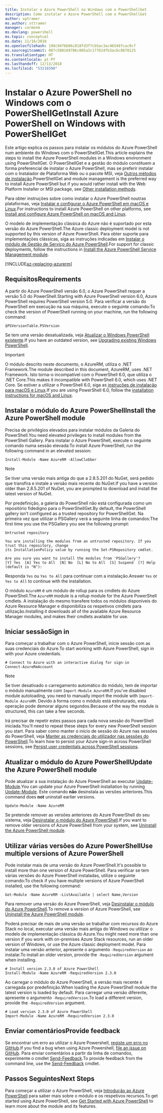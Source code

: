 ```yaml
---
title: Instalar o Azure PowerShell no Windows com o PowerShellGet
description: Como instalar o Azure PowerShell com o PowerShellGet
author: sptramer
ms.author: sttramer
manager: carmonm
ms.devlang: powershell
ms.topic: conceptual
ms.date: 11/16/2018
ms.openlocfilehash: 198c9476b06c818fd3f7cb5ac3ac465497cac9cf
ms.sourcegitcommit: 087c588169786c005a3c177624fb3ac6c8870125
ms.translationtype: HT
ms.contentlocale: pt-PT
ms.lasthandoff: 12/13/2018
ms.locfileid: "53216590"
---
```

# <a name="install-azure-powershell-on-windows-with-powershellget"></a><span data-ttu-id="bb0cb-103">Instalar o Azure PowerShell no Windows com o PowerShellGet</span><span class="sxs-lookup"><span data-stu-id="bb0cb-103">Install Azure PowerShell on Windows with PowerShellGet</span></span>

<span data-ttu-id="bb0cb-104">Este artigo explica os passos para instalar os módulos do Azure PowerShell num ambiente do Windows com o PowerShellGet.</span><span class="sxs-lookup"><span data-stu-id="bb0cb-104">This article explains the steps to install the Azure PowerShell modules in a Windows environment using PowerShellGet.</span></span> <span data-ttu-id="bb0cb-105">O PowerShellGet e a gestão do módulo constituem a forma preferencial de instalar o Azure PowerShell, mas se preferir instalar com o Instalador de Plataforma Web ou o pacote MSI, veja [Outros métodos de instalação](other-install.md).</span><span class="sxs-lookup"><span data-stu-id="bb0cb-105">PowerShellGet and module management is the preferred way to install Azure PowerShell but if you would rather install with the Web Platform Installer or MSI package, see [Other installation methods](other-install.md).</span></span>

<span data-ttu-id="bb0cb-106">Para obter instruções sobre como instalar o Azure PowerShell noutras plataformas, veja [Instalar e configurar o Azure PowerShell em macOS e Linux](install-azurermps-maclinux.md).</span><span class="sxs-lookup"><span data-stu-id="bb0cb-106">For instructions to install Azure PowerShell on other platforms, see [Install and configure Azure PowerShell on macOS and Linux](install-azurermps-maclinux.md).</span></span>

<span data-ttu-id="bb0cb-107">O modelo de implementação clássica do Azure não é suportado por esta versão do Azure PowerShell.</span><span class="sxs-lookup"><span data-stu-id="bb0cb-107">The Azure classic deployment model is not supported by this version of Azure PowerShell.</span></span> <span data-ttu-id="bb0cb-108">Para obter suporte para implementações clássicas, siga as instruções indicadas em [Instalar o módulo de Gestão de Serviço do Azure PowerShell](/powershell/azure/servicemanagement/install-azure-ps).</span><span class="sxs-lookup"><span data-stu-id="bb0cb-108">For support for classic deployments, follow the instructions in [Install the Azure PowerShell Service Management module](/powershell/azure/servicemanagement/install-azure-ps).</span></span>

[!INCLUDE[az-replacing-azurerm](../includes/az-replacing-azurerm.md)]

## <a name="requirements"></a><span data-ttu-id="bb0cb-109">Requisitos</span><span class="sxs-lookup"><span data-stu-id="bb0cb-109">Requirements</span></span>

<span data-ttu-id="bb0cb-110">A partir do Azure PowerShell versão 6.0, o Azure PowerShell requer a versão 5.0 do PowerShell.</span><span class="sxs-lookup"><span data-stu-id="bb0cb-110">Starting with Azure PowerShell version 6.0, Azure PowerShell requires PowerShell version 5.0.</span></span> <span data-ttu-id="bb0cb-111">Para verificar a versão do PowerShell em execução na sua máquina, execute o seguinte comando:</span><span class="sxs-lookup"><span data-stu-id="bb0cb-111">To check the version of PowerShell running on your machine, run the following command:</span></span>

```powershell-interactive
$PSVersionTable.PSVersion
```

<span data-ttu-id="bb0cb-112">Se tem uma versão desatualizada, veja [Atualizar o Windows PowerShell existente](/powershell/scripting/setup/installing-windows-powershell?view=powershell-6#upgrading-existing-windows-powershell).</span><span class="sxs-lookup"><span data-stu-id="bb0cb-112">If you have an outdated version, see [Upgrading existing Windows PowerShell](/powershell/scripting/setup/installing-windows-powershell?view=powershell-6#upgrading-existing-windows-powershell).</span></span>

> [!IMPORTANT]
> <span data-ttu-id="bb0cb-113">O módulo descrito neste documento, o AzureRM, utiliza o .NET Framework.</span><span class="sxs-lookup"><span data-stu-id="bb0cb-113">The module described in this document, AzureRM, uses .NET Framework.</span></span> <span data-ttu-id="bb0cb-114">Isto torna-o incompatível com o PowerShell 6.0, que utiliza o .NET Core.</span><span class="sxs-lookup"><span data-stu-id="bb0cb-114">This makes it incompatible with PowerShell 6.0, which uses .NET Core.</span></span> <span data-ttu-id="bb0cb-115">Se estiver a utilizar o PowerShell 6.0, siga as [instruções de instalação para macOS e Linux](install-azurermps-maclinux.md).</span><span class="sxs-lookup"><span data-stu-id="bb0cb-115">If you are using PowerShell 6.0, follow the [installation instructions for macOS and Linux](install-azurermps-maclinux.md).</span></span>

## <a name="install-the-azure-powershell-module"></a><span data-ttu-id="bb0cb-116">Instalar o módulo do Azure PowerShell</span><span class="sxs-lookup"><span data-stu-id="bb0cb-116">Install the Azure PowerShell module</span></span>

<span data-ttu-id="bb0cb-117">Precisa de privilégios elevados para instalar módulos da Galeria do PowerShell.</span><span class="sxs-lookup"><span data-stu-id="bb0cb-117">You need elevated privileges to install modules from the PowerShell Gallery.</span></span> <span data-ttu-id="bb0cb-118">Para instalar o Azure PowerShell, execute o seguinte comando numa sessão elevada:</span><span class="sxs-lookup"><span data-stu-id="bb0cb-118">To install Azure PowerShell, run the following command in an elevated session:</span></span>

```powershell-interactive
Install-Module -Name AzureRM -AllowClobber
```

> [!NOTE]
> <span data-ttu-id="bb0cb-119">Se tiver uma versão mais antiga do que a 2.8.5.201 do NuGet, será pedido que transfira e instale a versão mais recente do NuGet.</span><span class="sxs-lookup"><span data-stu-id="bb0cb-119">If you have a version older than 2.8.5.201 of NuGet, you are prompted to download and install the latest version of NuGet.</span></span>

<span data-ttu-id="bb0cb-120">Por predefinição, a galeria do PowerShell não está configurada como um repositório fidedigno para o PowerShellGet.</span><span class="sxs-lookup"><span data-stu-id="bb0cb-120">By default, the PowerShell gallery isn't configured as a trusted repository for PowerShellGet.</span></span> <span data-ttu-id="bb0cb-121">Na primeira vez que utilizar o PSGallery verá a seguinte linha de comandos:</span><span class="sxs-lookup"><span data-stu-id="bb0cb-121">The first time you use the PSGallery you see the following prompt:</span></span>

```output
Untrusted repository

You are installing the modules from an untrusted repository. If you trust this repository, change
its InstallationPolicy value by running the Set-PSRepository cmdlet.

Are you sure you want to install the modules from 'PSGallery'?
[Y] Yes  [A] Yes to All  [N] No  [L] No to All  [S] Suspend  [?] Help (default is "N"):
```

<span data-ttu-id="bb0cb-122">Responda `Yes` ou `Yes to All` para continuar com a instalação.</span><span class="sxs-lookup"><span data-stu-id="bb0cb-122">Answer `Yes` or `Yes to All` to continue with the installation.</span></span>

<span data-ttu-id="bb0cb-123">O módulo `AzureRM` é um módulo de rollup para os cmdlets do Azure PowerShell.</span><span class="sxs-lookup"><span data-stu-id="bb0cb-123">The `AzureRM` module is a rollup module for the Azure PowerShell cmdlets.</span></span> <span data-ttu-id="bb0cb-124">A instalação do mesmo transfere todos os módulos disponíveis do Azure Resource Manager e disponibiliza os respetivos cmdlets para utilização.</span><span class="sxs-lookup"><span data-stu-id="bb0cb-124">Installing it downloads all of the available Azure Resource Manager modules, and makes their cmdlets available for use.</span></span>

## <a name="sign-in"></a><span data-ttu-id="bb0cb-125">Iniciar sessão</span><span class="sxs-lookup"><span data-stu-id="bb0cb-125">Sign in</span></span>

<span data-ttu-id="bb0cb-126">Para começar a trabalhar com o Azure PowerShell, inicie sessão com as suas credenciais do Azure.</span><span class="sxs-lookup"><span data-stu-id="bb0cb-126">To start working with Azure PowerShell, sign in with your Azure credentials.</span></span>

```powershell-interactive
# Connect to Azure with an interactive dialog for sign-in
Connect-AzureRmAccount
```

> [!NOTE]
>
> <span data-ttu-id="bb0cb-127">Se tiver desativado o carregamento automático do módulo, tem de importar o módulo manualmente com `Import-Module AzureRM`.</span><span class="sxs-lookup"><span data-stu-id="bb0cb-127">If you've disabled module autoloading, you need to manually import the module with `Import-Module AzureRM`.</span></span> <span data-ttu-id="bb0cb-128">Devido à forma como o módulo está estruturado, esta operação pode demorar alguns segundos.</span><span class="sxs-lookup"><span data-stu-id="bb0cb-128">Because of the way the module is structured, this can take a few seconds.</span></span>


<span data-ttu-id="bb0cb-129">Irá precisar de repetir estes passos para cada nova sessão do PowerShell iniciada.</span><span class="sxs-lookup"><span data-stu-id="bb0cb-129">You'll need to repeat these steps for every new PowerShell session you start.</span></span> <span data-ttu-id="bb0cb-130">Para saber como manter o início de sessão do Azure nas sessões do PowerShell, veja [Manter as credenciais do utilizador nas sessões do PowerShell](context-persistence.md).</span><span class="sxs-lookup"><span data-stu-id="bb0cb-130">To learn how to persist your Azure sign-in across PowerShell sessions, see [Persist user credentials across PowerShell sessions](context-persistence.md).</span></span>

## <a name="update-the-azure-powershell-module"></a><span data-ttu-id="bb0cb-131">Atualizar o módulo do Azure PowerShell</span><span class="sxs-lookup"><span data-stu-id="bb0cb-131">Update the Azure PowerShell module</span></span>

<span data-ttu-id="bb0cb-132">Pode atualizar a sua instalação do Azure PowerShell ao executar [Update-Module](/powershell/module/powershellget/update-module).</span><span class="sxs-lookup"><span data-stu-id="bb0cb-132">You can update your Azure PowerShell installation by running [Update-Module](/powershell/module/powershellget/update-module).</span></span> <span data-ttu-id="bb0cb-133">Este comando __não__ desinstala as versões anteriores.</span><span class="sxs-lookup"><span data-stu-id="bb0cb-133">This command does __not__ uninstall earlier versions.</span></span>

```powershell-interactive
Update-Module -Name AzureRM
```

<span data-ttu-id="bb0cb-134">Se pretende remover as versões anteriores do Azure PowerShell do seu sistema, veja [Desinstalar o módulo do Azure PowerShell](uninstall-azurerm-ps.md).</span><span class="sxs-lookup"><span data-stu-id="bb0cb-134">If you want to remove older versions of Azure PowerShell from your system, see [Uninstall the Azure PowerShell module](uninstall-azurerm-ps.md).</span></span>

## <a name="use-multiple-versions-of-azure-powershell"></a><span data-ttu-id="bb0cb-135">Utilizar várias versões do Azure PowerShell</span><span class="sxs-lookup"><span data-stu-id="bb0cb-135">Use multiple versions of Azure PowerShell</span></span>

<span data-ttu-id="bb0cb-136">Pode instalar mais de uma versão do Azure PowerShell.</span><span class="sxs-lookup"><span data-stu-id="bb0cb-136">It's possible to install more than one version of Azure PowerShell.</span></span> <span data-ttu-id="bb0cb-137">Para verificar se tem várias versões do Azure PowerShell instaladas, utilize o seguinte comando:</span><span class="sxs-lookup"><span data-stu-id="bb0cb-137">To check if you have multiple versions of Azure PowerShell installed, use the following command:</span></span>

```powershell-interactive
Get-Module -Name AzureRM -ListAvailable | select Name,Version
```

<span data-ttu-id="bb0cb-138">Para remover uma versão do Azure PowerShell, veja [Desinstalar o módulo do Azure PowerShell](uninstall-azurerm-ps.md).</span><span class="sxs-lookup"><span data-stu-id="bb0cb-138">To remove a version of Azure PowerShell, see [Uninstall the Azure PowerShell module](uninstall-azurerm-ps.md).</span></span>

<span data-ttu-id="bb0cb-139">Poderá precisar de mais de uma versão se trabalhar com recursos do Azure Stack no local, executar uma versão mais antiga do Windows ou utilizar o modelo de implementação clássica do Azure.</span><span class="sxs-lookup"><span data-stu-id="bb0cb-139">You might need more than one version if you work with on-premises Azure Stack resources, run an older version of Windows, or use the Azure classic deployment model.</span></span> <span data-ttu-id="bb0cb-140">Para instalar uma versão anterior, apresente o argumento `-RequiredVersion` ao instalar.</span><span class="sxs-lookup"><span data-stu-id="bb0cb-140">To install an older version, provide the `-RequiredVersion` argument when installing.</span></span>

```powershell-interactive
# Install version 2.3.0 of Azure PowerShell
Install-Module -Name AzureRM -RequiredVersion 2.3.0
```

<span data-ttu-id="bb0cb-141">Ao carregar o módulo do Azure PowerShell, a versão mais recente é carregada por predefinição.</span><span class="sxs-lookup"><span data-stu-id="bb0cb-141">When loading the Azure PowerShell module the latest version is loaded by default.</span></span> <span data-ttu-id="bb0cb-142">Para carregar uma versão diferente, apresente o argumento `-RequiredVersion`.</span><span class="sxs-lookup"><span data-stu-id="bb0cb-142">To load a different version, provide the `-RequiredVersion` argument.</span></span>

```powershell-interactive
# Load version 2.3.0 of Azure PowerShell
Import-Module -Name AzureRM -RequiredVersion 2.3.0
```

## <a name="provide-feedback"></a><span data-ttu-id="bb0cb-143">Enviar comentários</span><span class="sxs-lookup"><span data-stu-id="bb0cb-143">Provide feedback</span></span>

<span data-ttu-id="bb0cb-144">Se encontrar um erro ao utilizar o Azure Powershell, [registe um erro no GitHub](https://github.com/Azure/azure-powershell/issues).</span><span class="sxs-lookup"><span data-stu-id="bb0cb-144">If you find a bug when using Azure Powershell, [file an issue on GitHub](https://github.com/Azure/azure-powershell/issues).</span></span>
<span data-ttu-id="bb0cb-145">Para enviar comentários a partir da linha de comandos, experimente o cmdlet [Send-Feedback](/powershell/module/azurerm.profile/send-feedback).</span><span class="sxs-lookup"><span data-stu-id="bb0cb-145">To provide feedback from the command line, use the [Send-Feedback](/powershell/module/azurerm.profile/send-feedback) cmdlet.</span></span>

## <a name="next-steps"></a><span data-ttu-id="bb0cb-146">Passos Seguintes</span><span class="sxs-lookup"><span data-stu-id="bb0cb-146">Next Steps</span></span>

<span data-ttu-id="bb0cb-147">Para começar a utilizar o Azure PowerShell, veja [Introdução ao Azure PowerShell](get-started-azureps.md) para saber mais sobre o módulo e os respetivos recursos.</span><span class="sxs-lookup"><span data-stu-id="bb0cb-147">To get started using Azure PowerShell, see [Get Started with Azure PowerShell](get-started-azureps.md) to learn more about the module and its features.</span></span>
